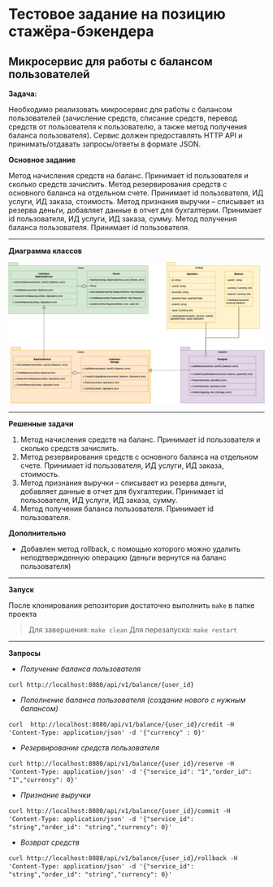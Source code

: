 # Тестовое задание на позицию стажёра-бэкендера

## Микросервис для работы с балансом пользователей

**Задача:**

Необходимо реализовать микросервис для работы с балансом пользователей (зачисление средств, списание средств, перевод средств от пользователя к пользователю, а также метод получения баланса пользователя). Сервис должен предоставлять HTTP API и принимать/отдавать запросы/ответы в формате JSON.

**Основное задание**

Метод начисления средств на баланс. Принимает id пользователя и сколько средств зачислить.
Метод резервирования средств с основного баланса на отдельном счете. Принимает id пользователя, ИД услуги, ИД заказа, стоимость.
Метод признания выручки – списывает из резерва деньги, добавляет данные в отчет для бухгалтерии. Принимает id пользователя, ИД услуги, ИД заказа, сумму.
Метод получения баланса пользователя. Принимает id пользователя.

---
**Диаграмма классов**

![Диаграмма классов](img/Diagram.png)

---
**Решенные задачи**

1. Метод начисления средств на баланс. Принимает id пользователя и сколько средств зачислить.
2. Метод резервирования средств с основного баланса на отдельном счете. Принимает id пользователя, ИД услуги, ИД заказа, стоимость.
3. Метод признания выручки – списывает из резерва деньги, добавляет данные в отчет для бухгалтерии. Принимает id пользователя, ИД услуги, ИД заказа, сумму.
4. Метод получения баланса пользователя. Принимает id пользователя.

**Дополнительно**
- Добавлен метод rollback, с помощью которого можно удалить неподтвержденную операцию (деньги вернутся на баланс пользователя)

---
**Запуск**

После клонирования репозитория достаточно выполнить `make` в папке проекта
> Для завершения: `make clean`
> Для перезапуска: `make restart`

---
**Запросы**

- *Получение баланса пользователя*
```
curl http://localhost:8080/api/v1/balance/{user_id}
```

- *Пополнение баланса пользователя (создание нового с нужным балансом)*
```
curl  http://localhost:8080/api/v1/balance/{user_id}/credit -H 'Content-Type: application/json' -d '{"currency" : 0}'
```

- *Резервирование средств пользователя*
```
curl http://localhost:8080/api/v1/balance/{user_id}/reserve -H 'Content-Type: application/json' -d '{"service_id": "1","order_id": "1","currency": 0}' 
```

- *Признание выручки*
```
curl http://localhost:8080/api/v1/balance/{user_id}/commit -H 'Content-Type: application/json' -d '{"service_id": "string","order_id": "string","currency": 0}'
```

- *Возврат средств*
```
curl http://localhost:8080/api/v1/balance/{user_id}/rollback -H 'Content-Type: application/json' -d '{"service_id": "string","order_id": "string","currency": 0}'
```


